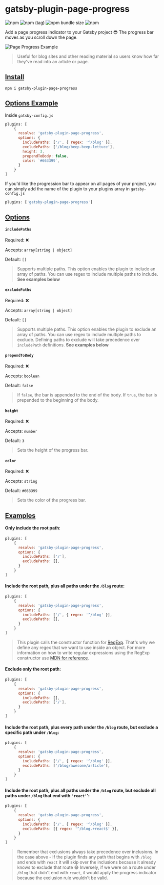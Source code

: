 # gatsby-plugin-page-progress

![npm](https://img.shields.io/npm/v/gatsby-plugin-page-progress.svg?color=green)
![npm (tag)](https://img.shields.io/npm/v/gatsby-plugin-page-progress/beta.svg?color=blue)
![npm bundle size](https://img.shields.io/bundlephobia/min/gatsby-plugin-page-progress.svg)
![npm](https://img.shields.io/npm/dt/gatsby-plugin-page-progress.svg)

Add a page progress indicator to your Gatsby project 😎
The progress bar moves as you scroll down the page.

![Page Progress Example](https://i.imgur.com/N1jdBST.gif)

> Useful for blog sites and other reading material so users know how far they've read into an article or page.

## [Install](#install)
`npm i gatsby-plugin-page-progress`

## [Options Example](#options-example)

Inside `gatsby-config.js`

```js
plugins: [
    {
      resolve: 'gatsby-plugin-page-progress',
      options: {
        includePaths: ['/', { regex: '^/blog' }],
        excludePaths: ['/blog/beep-beep-lettuce'],
        height: 3,
        prependToBody: false,
        color: `#663399`,
      }
    }
]
```

If you'd like the progression bar to appear on all pages of your project,
you can simply add the name of the plugin to your plugins array in `gatsby-config.js`

```js
plugins: ['gatsby-plugin-page-progress']
```

## [Options](#options)

#### `includePaths`
Required: ❌

Accepts: `array[string | object]`

Default: `[]`

> Supports multiple paths. This option enables the plugin to include an array of paths. You can use regex to include multiple paths to include. __See examples below__                                                                                

#### `excludePaths`
Required: ❌

Accepts: `array[string | object]`

Default: `[]`

> Supports multiple paths. This option enables the plugin to exclude an array of paths. You can use regex to include multiple paths to exclude. Defining paths to exclude will take precedence over `includePath` definitions. __See examples below__ 

#### `prependToBody`
Required: ❌

Accepts: `boolean`

Default: `false`

> If `false`, the bar is appended to the end of the body. If `true`, the bar is prepended to the beginning of the body.                                                                                                                               

#### `height`
Required: ❌

Accepts: `number`

Default: `3`

> Sets the height of the progress bar.                                                                                                                                                                                                                

#### `color`
Required: ❌

Accepts: `string`

Default: `#663399`

> Sets the color of the progress bar.                                                                                                                                                                                                                 

## [Examples](#examples)

#### Only include the root path:

```js
plugins: [
    {
      resolve: 'gatsby-plugin-page-progress',
      options: {
        includePaths: ['/'],
        excludePaths: [],
      }
    }
]
```

#### Include the root path, plus all paths under the `/blog` route:

```js
plugins: [
    {
      resolve: 'gatsby-plugin-page-progress',
      options: {
        includePaths: ['/', { regex: '^/blog' }],
        excludePaths: [],
      }
    }
]
```

> This plugin calls the constructor function for [RegExp](https://developer.mozilla.org/en-US/docs/Web/JavaScript/Guide/Regular_Expressions#Creating_a_regular_expression). That's why we define any regex that we want to use inside an object. For more information on how to write regular expressions using the RegExp constructor use [MDN for reference](https://developer.mozilla.org/en-US/docs/Web/JavaScript/Reference/Global_Objects/RegExp#Description).

#### Exclude only the root path:

```js
plugins: [
    {
      resolve: 'gatsby-plugin-page-progress',
      options: {
        includePaths: [],
        excludePaths: ['/'],
      }
    }
]
```

#### Include the root path, plus every path under the `/blog` route, but exclude a specific path under `/blog`:

```js
plugins: [
    {
      resolve: 'gatsby-plugin-page-progress',
      options: {
        includePaths: ['/', { regex: '^/blog' }],
        excludePaths: ['/blog/awesome/article'],
      }
    }
]
```

#### Include the root path, plus all paths under the `/blog` route, but exclude all paths under `/blog` that end with `'react'`':

```js
plugins: [
    {
      resolve: 'gatsby-plugin-page-progress',
      options: {
        includePaths: ['/', { regex: '^/blog' }],
        excludePaths: [{ regex: '^/blog.+react$' }],
      }
    }
]
```

> Remember that exclusions always take precedence over inclusions. In the case above - If the plugin finds any path that begins with `/blog` and ends with `react` it will skip over the inclusions because it already knows to exclude that route 😁 Inversely, if we were on a route under `/blog` that didn't end with `react`, it would apply the progress indicator because the exclusion rule wouldn't be valid.

